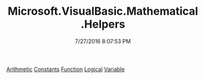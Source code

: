 ﻿---
title: Microsoft.VisualBasic.Mathematical.Helpers
date: 7/27/2016 8:07:53 PM
---

[Arithmetic](T-Microsoft.VisualBasic.Mathematical.Helpers.Arithmetic.html)
[Constants](T-Microsoft.VisualBasic.Mathematical.Helpers.Constants.html)
[Function](T-Microsoft.VisualBasic.Mathematical.Helpers.Function.html)
[Logical](T-Microsoft.VisualBasic.Mathematical.Helpers.Logical.html)
[Variable](T-Microsoft.VisualBasic.Mathematical.Helpers.Variable.html)
